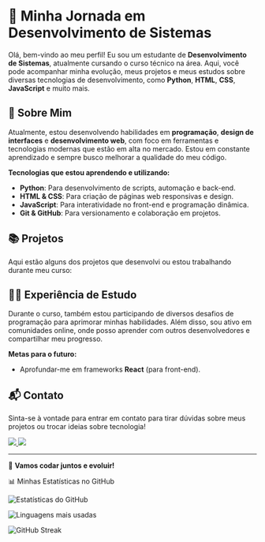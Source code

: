 # 🌱 Minha Jornada em Desenvolvimento de Sistemas

Olá, bem-vindo ao meu perfil! Eu sou um estudante de **Desenvolvimento de Sistemas**, atualmente cursando o curso técnico na área. Aqui, você pode acompanhar minha evolução, meus projetos e meus estudos sobre diversas tecnologias de desenvolvimento, como **Python**, **HTML**, **CSS**, **JavaScript** e muito mais.

## 🚀 Sobre Mim

Atualmente, estou desenvolvendo habilidades em **programação**, **design de interfaces** e **desenvolvimento web**, com foco em ferramentas e tecnologias modernas que estão em alta no mercado. Estou em constante aprendizado e sempre busco melhorar a qualidade do meu código.

**Tecnologias que estou aprendendo e utilizando:**
- **Python**: Para desenvolvimento de scripts, automação e back-end.
- **HTML & CSS**: Para criação de páginas web responsivas e design.
- **JavaScript**: Para interatividade no front-end e programação dinâmica.
- **Git & GitHub**: Para versionamento e colaboração em projetos.

## 📚 Projetos

Aqui estão alguns dos projetos que desenvolvi ou estou trabalhando durante meu curso:


## 🧑‍💻 Experiência de Estudo

Durante o curso, também estou participando de diversos desafios de programação para aprimorar minhas habilidades. Além disso, sou ativo em comunidades online, onde posso aprender com outros desenvolvedores e compartilhar meu progresso.

**Metas para o futuro:**
- Aprofundar-me em frameworks **React** (para front-end).

## 📬 Contato

Sinta-se à vontade para entrar em contato para tirar dúvidas sobre meus projetos ou trocar ideias sobre tecnologia!  
 <p>
  <a href="https://www.linkedin.com/in/felipejacinto/" target="_blank">
    <img src="https://img.shields.io/badge/LinkedIn-0077B5?style=for-the-badge&logo=linkedin&logoColor=white">
  </a>
  <a href="mailto:felipejacinto892@gmail.com" target="_blank">
    <img src="https://img.shields.io/badge/Gmail-D14836?style=for-the-badge&logo=gmail&logoColor=white">
  </a>
</p>

---

🚀 **Vamos codar juntos e evoluir!**

📊 Minhas Estatísticas no GitHub
<!-- Estatísticas gerais -->
![Estatísticas do GitHub](https://github-readme-stats.vercel.app/api?username=lipzx&show_icons=true&theme=radical) 

<!-- Linguagens mais usadas -->
![Linguagens mais usadas](https://github-readme-stats.vercel.app/api/top-langs/?username=lipzx&layout=compact&langs_count=8&theme=radical) 

<!-- Contribuições em streak -->
![GitHub Streak](https://streak-stats.demolab.com/?user=lipzx&theme=radical)

